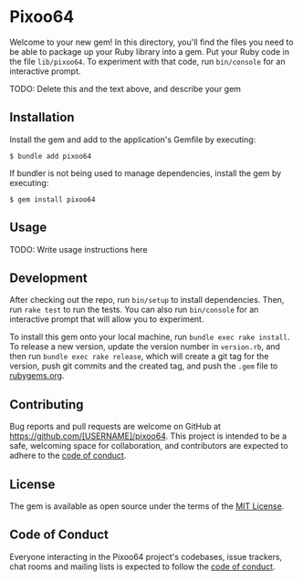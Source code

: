 # Pixoo64

Welcome to your new gem! In this directory, you'll find the files you need to be able to package up your Ruby library into a gem. Put your Ruby code in the file `lib/pixoo64`. To experiment with that code, run `bin/console` for an interactive prompt.

TODO: Delete this and the text above, and describe your gem

## Installation

Install the gem and add to the application's Gemfile by executing:

    $ bundle add pixoo64

If bundler is not being used to manage dependencies, install the gem by executing:

    $ gem install pixoo64

## Usage

TODO: Write usage instructions here

## Development

After checking out the repo, run `bin/setup` to install dependencies. Then, run `rake test` to run the tests. You can also run `bin/console` for an interactive prompt that will allow you to experiment.

To install this gem onto your local machine, run `bundle exec rake install`. To release a new version, update the version number in `version.rb`, and then run `bundle exec rake release`, which will create a git tag for the version, push git commits and the created tag, and push the `.gem` file to [rubygems.org](https://rubygems.org).

## Contributing

Bug reports and pull requests are welcome on GitHub at https://github.com/[USERNAME]/pixoo64. This project is intended to be a safe, welcoming space for collaboration, and contributors are expected to adhere to the [code of conduct](https://github.com/[USERNAME]/pixoo64/blob/master/CODE_OF_CONDUCT.md).

## License

The gem is available as open source under the terms of the [MIT License](https://opensource.org/licenses/MIT).

## Code of Conduct

Everyone interacting in the Pixoo64 project's codebases, issue trackers, chat rooms and mailing lists is expected to follow the [code of conduct](https://github.com/[USERNAME]/pixoo64/blob/master/CODE_OF_CONDUCT.md).
